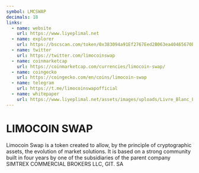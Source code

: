 ```yaml
---
symbol: LMCSWAP
decimals: 18
links:
  - name: website
    url: https://www.liyeplimal.net
  - name: explorer
    url: https://bscscan.com/token/0x383094a91Ef2767Eed2B063ea40465670bf1C83f
  - name: twitter
    url: https://twitter.com/limocoinswap
  - name: coinmarketcap
    url: https://coinmarketcap.com/currencies/limocoin-swap/
  - name: coingecko
    url: https://coingecko.com/en/coins/limocoin-swap
  - name: telegram
    url: https://t.me/limocoinswapofficial
  - name: whitepaper
    url: https://www.liyeplimal.net/assets/images/uploads/Livre_Blanc_LIMOCOIN_Version_en_Anglais.pdf
---
```


# LIMOCOIN SWAP

Limocoin Swap is a token created to allow, by the principle of cryptographic assets, the evolution of market solutions. It is based on a strong community built in four years by one of the subsidiaries of the parent company SIMTREX COMMERCIAL BROKERS LLC, GIT. SA
